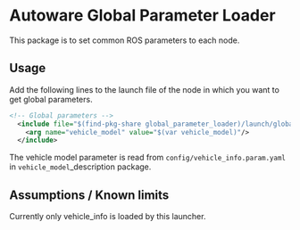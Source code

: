 # Autoware Global Parameter Loader

This package is to set common ROS parameters to each node.

## Usage

Add the following lines to the launch file of the node in which you want to get global parameters.

```xml
<!-- Global parameters -->
  <include file="$(find-pkg-share global_parameter_loader)/launch/global_params.launch.py">
    <arg name="vehicle_model" value="$(var vehicle_model)"/>
  </include>
```

The vehicle model parameter is read from `config/vehicle_info.param.yaml` in `vehicle_model`\_description package.

## Assumptions / Known limits

Currently only vehicle_info is loaded by this launcher.
